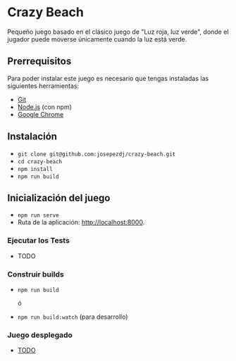 # Crazy Beach

Pequeño juego basado en el clásico juego de "Luz roja, luz verde", donde el jugador puede moverse
únicamente cuando la luz está verde.

## Prerrequisitos

Para poder instalar este juego es necesario que tengas instaladas las siguientes herramientas:

-   [Git](https://git-scm.com/)
-   [Node.js](https://nodejs.org/) (con npm)
-   [Google Chrome](https://google.com/chrome/)

## Instalación

-   `git clone git@github.com:josepezdj/crazy-beach.git`
-   `cd crazy-beach`
-   `npm install`
-   `npm run build`

## Inicialización del juego

-   `npm run serve`
-   Ruta de la aplicación: [http://localhost:8000](http://localhost:8000).

### Ejecutar los Tests

-   TODO

### Construir builds

-   `npm run build`

    ó
-   `npm run build:watch` (para desarrollo)

### Juego desplegado

-   [TODO](https://crazy-beach/)
